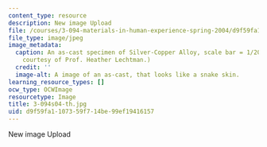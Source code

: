 ```yaml
---
content_type: resource
description: New image Upload
file: /courses/3-094-materials-in-human-experience-spring-2004/d9f59fa1107359f714be99ef19416157_3-094s04-th.jpg
file_type: image/jpeg
image_metadata:
  caption: An as-cast specimen of Silver-Copper Alloy, scale bar = 1/200 cm. (Image
    courtesy of Prof. Heather Lechtman.)
  credit: ''
  image-alt: A image of an as-cast, that looks like a snake skin.
learning_resource_types: []
ocw_type: OCWImage
resourcetype: Image
title: 3-094s04-th.jpg
uid: d9f59fa1-1073-59f7-14be-99ef19416157
---
```

New image Upload

